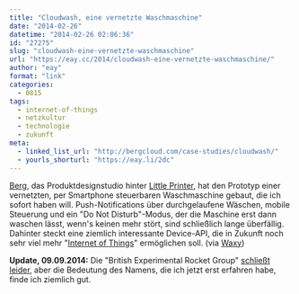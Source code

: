 ```yaml
---
title: "Cloudwash, eine vernetzte Waschmaschine"
date: "2014-02-26"
datetime: "2014-02-26 02:06:36"
id: "27275"
slug: "cloudwash-eine-vernetzte-waschmaschine"
url: "https://eay.cc/2014/cloudwash-eine-vernetzte-waschmaschine/"
author: "eay"
format: "link"
categories:
  - 0815
tags:
  - internet-of-things
  - netzkultur
  - technologie
  - zukunft
meta:
  - linked_list_url: "http://bergcloud.com/case-studies/cloudwash/"
  - yourls_shorturl: "https://eay.li/2dc"
---
```


[Berg](http://bergcloud.com/), das Produktdesignstudio hinter [Little Printer](http://littleprinter.com/), hat den Prototyp einer vernetzten, per Smartphone steuerbaren Waschmaschine gebaut, die ich sofort haben will. Push-Notifications über durchgelaufene Wäschen, mobile Steuerung und ein "Do Not Disturb"-Modus, der die Maschine erst dann waschen lässt, wenn's keinen mehr stört, sind schließlich lange überfällig. Dahinter steckt eine ziemlich interessante Device-API, die in Zukunft noch sehr viel mehr "[Internet of Things](http://de.wikipedia.org/wiki/Internet_der_Dinge)" ermöglichen soll. (via [Waxy](http://waxy.org/links))

**Update, 09.09.2014:** Die "British Experimental Rocket Group" [schließt leider](http://blog.bergcloud.com/2014/09/09/week-483/), aber die Bedeutung des Namens, die ich jetzt erst erfahren habe, finde ich ziemlich gut.
